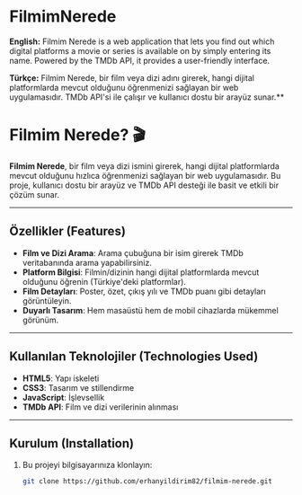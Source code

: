 # FilmimNerede
**English:** Filmim Nerede is a web application that lets you find out which digital platforms a movie or series is available on by simply entering its name. Powered by the TMDb API, it provides a user-friendly interface.

**Türkçe:**
Filmim Nerede, bir film veya dizi adını girerek, hangi dijital platformlarda mevcut olduğunu öğrenmenizi sağlayan bir web uygulamasıdır. TMDb API'si ile çalışır ve kullanıcı dostu bir arayüz sunar.**

# Filmim Nerede? 🎬

**Filmim Nerede**, bir film veya dizi ismini girerek, hangi dijital platformlarda mevcut olduğunu hızlıca öğrenmenizi sağlayan bir web uygulamasıdır. Bu proje, kullanıcı dostu bir arayüz ve TMDb API desteği ile basit ve etkili bir çözüm sunar.

---

## Özellikler (Features)
- **Film ve Dizi Arama**: Arama çubuğuna bir isim girerek TMDb veritabanında arama yapabilirsiniz.
- **Platform Bilgisi**: Filmin/dizinin hangi dijital platformlarda mevcut olduğunu öğrenin (Türkiye'deki platformlar).
- **Film Detayları**: Poster, özet, çıkış yılı ve TMDb puanı gibi detayları görüntüleyin.
- **Duyarlı Tasarım**: Hem masaüstü hem de mobil cihazlarda mükemmel görünüm.

---

## Kullanılan Teknolojiler (Technologies Used)
- **HTML5**: Yapı iskeleti
- **CSS3**: Tasarım ve stillendirme
- **JavaScript**: İşlevsellik
- **TMDb API**: Film ve dizi verilerinin alınması

---

## Kurulum (Installation)

1. Bu projeyi bilgisayarınıza klonlayın:
   ```bash
   git clone https://github.com/erhanyildirim82/filmim-nerede.git
